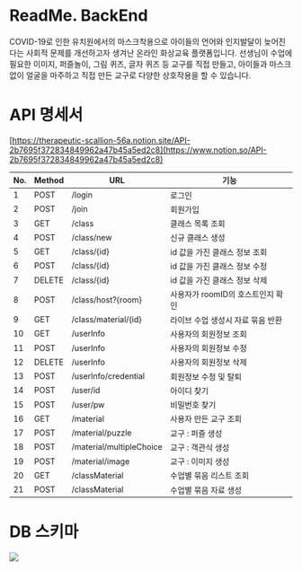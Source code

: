 # ReadMe. BackEnd

COVID-19로 인한 유치원에서의 마스크착용으로 아이들의 언어와 인지발달이 늦어진다는 사회적 문제를 개선하고자 생겨난 온라인 화상교육 플랫폼입니다. 선생님이 수업에 필요한 이미지, 퍼즐놀이, 그림 퀴즈, 글자 퀴즈 등 교구를 직접 만들고, 아이들과 마스크 없이 얼굴을 마주하고 직접 만든 교구로 다양한 상호작용을 할 수 있습니다.

# API 명세서

[https://therapeutic-scallion-56a.notion.site/API-2b7695f372834849962a47b45a5ed2c8](https://www.notion.so/API-2b7695f372834849962a47b45a5ed2c8)

| No. | Method | URL | 기능 |
| --- | --- | --- | --- |
| 1 | POST | /login | 로그인 |
| 2 | POST | /join | 회원가입 |
| 3 | GET | /class | 클래스 목록 조회 |
| 4 | POST | /class/new | 신규 클래스 생성 |
| 5 | GET | /class/{id} | id 값을 가진 클래스 정보 조회 |
| 6 | POST | /class/{id} | id 값을 가진 클래스 정보 수정 |
| 7 | DELETE | /class/{id} | id 값을 가진 클래스 정보 삭제 |
| 8 | POST | /class/host?{room} | 사용자가 roomID의 호스트인지 확인 |
| 9 | GET | /class/material/{id} | 라이브 수업 생성시 자료 묶음 반환 |
| 10 | GET | /userInfo | 사용자의 회원정보 조회 |
| 11 | POST | /userInfo | 사용자의 회원정보 수정 |
| 12 | DELETE | /userInfo | 사용자의 회원정보 삭제 |
| 13 | POST | /userInfo/credential | 회원정보 수정 및 탈퇴 |
| 14 | POST | /user/id | 아이디 찾기 |
| 15 | POST | /user/pw | 비밀번호 찾기 |
| 16 | GET | /material | 사용자 만든 교구 조회 |
| 17 | POST | /material/puzzle | 교구 : 퍼즐 생성 |
| 18 | POST | /material/multipleChoice | 교구 : 객관식 생성 |
| 19 | POST | /material/image | 교구 : 이미지 생성 |
| 20 | GET | /classMaterial | 수업별 묶음 리스트 조회 |
| 21 | POST | /classMaterial | 수업별 묶음 자료 생성  |

# DB 스키마 
<img
  src="./스크린샷 2023-02-01 오전 3.09.50.png"
/>
